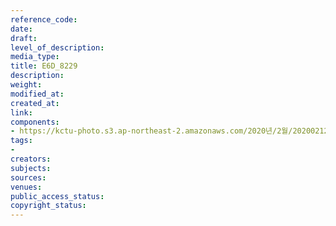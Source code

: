 ```yaml
---
reference_code: 
date: 
draft: 
level_of_description: 
media_type: 
title: E6D_8229
description: 
weight: 
modified_at: 
created_at: 
link: 
components:
- https://kctu-photo.s3.ap-northeast-2.amazonaws.com/2020년/2월/20200212_영남대의료원+고공농성+해단집회/E6D_8229.jpg
tags:
- 
creators: 
subjects: 
sources: 
venues: 
public_access_status: 
copyright_status: 
---
```

